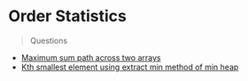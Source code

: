 # Order Statistics
> Questions
* [Maximum sum path across two arrays](https://www.geeksforgeeks.org/maximum-sum-path-across-two-arrays/)
* [Kth smallest element using extract min method of min heap](https://www.geeksforgeeks.org/kth-smallestlargest-element-unsorted-array/)
